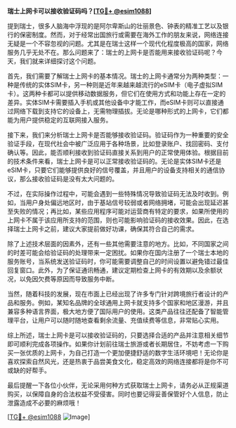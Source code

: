 **瑞士上网卡可以接收验证码吗？[[TG💪+ @esim1088](https://t.me/s/esim1088)]**

提到瑞士，很多人脑海中浮现的是阿尔卑斯山的壮丽景色、钟表的精准工艺以及银行的保密制度。然而，对于经常出国旅行或需要在海外工作的朋友来说，网络连接无疑是一个不容忽视的问题。尤其是在瑞士这样一个现代化程度极高的国家，网络服务几乎无处不在。那么问题来了：瑞士的上网卡是否能用来接收验证码呢？今天，我们就来详细探讨这个问题。

首先，我们需要了解瑞士上网卡的基本情况。瑞士的上网卡通常分为两种类型：一种是传统的实体SIM卡，另一种则是近年来越来越流行的eSIM卡（电子虚拟SIM卡）。这两种卡都可以提供移动数据服务，但它们在使用方式和功能上存在一定的差异。实体SIM卡需要插入手机或其他设备中才能工作，而eSIM卡则可以直接通过网络下载到支持它的设备上，无需物理插拔。无论是哪种形式的上网卡，它们都能为用户提供稳定的互联网接入服务。

接下来，我们来分析瑞士上网卡是否能够接收验证码。验证码作为一种重要的安全验证手段，在现代社会中被广泛应用于各种场景，比如登录账户、找回密码、支付确认等。因此，能否顺利接收到验证码直接关系到用户的正常使用体验。根据目前的技术条件来看，瑞士上网卡是可以正常接收验证码的。无论是实体SIM卡还是eSIM卡，只要它们能够提供良好的信号覆盖，并且用户的设备支持相关的通信协议，那么接收验证码是没有太大问题的。

不过，在实际操作过程中，可能会遇到一些特殊情况导致验证码无法及时收到。例如，当用户身处偏远地区时，由于基站信号较弱或者网络拥堵，可能会出现延迟甚至失败的情况；再比如，某些应用程序可能对运营商有特定的要求，如果所使用的上网卡不属于该应用所支持的范围，则也可能影响验证码的接收效果。因此，在选择瑞士上网卡之前，建议大家提前做好功课，确保其符合自己的需求。

除了上述技术层面的因素外，还有一些其他需要注意的地方。比如，不同国家之间的时差可能会给验证码的处理带来一定困扰。如果你在国内注册了一个瑞士本地的服务账号，当系统发送验证码时，你可能需要调整自己的时间设置以避免错过最佳回复窗口。此外，为了保证通讯畅通，建议定期检查上网卡的有效期以及余额状况，以免因欠费等原因而导致服务中断。

当然，随着科技的发展，现在市面上已经出现了许多专门针对跨境旅行者设计的产品和服务。例如，某知名品牌的全球通用上网卡就支持多个国家和地区漫游，并且兼容多种语言界面，极大地方便了国际用户的使用。这类产品往往还配备了智能管理平台，让用户可以随时随地查看剩余流量、充值续费等信息，非常贴心实用。

综上所述，瑞士上网卡是可以接收验证码的，只要选择合适的产品并注意相关细节即可顺利完成各项操作。如果你计划前往瑞士旅游或者长期居住，不妨考虑一下购买一张优质的上网卡，为自己打造一个更加便捷舒适的数字生活环境吧！无论你是喜欢探索自然风光，还是热衷于品尝美食文化，稳定高效的网络连接都将是你不可或缺的好帮手。

最后提醒一下各位小伙伴，无论采用何种方式获取瑞士上网卡，请务必从正规渠道购买，以保障自身的合法权益不受侵害。同时也要记得妥善保管好个人信息，防止泄露造成不必要的麻烦哦！

[[TG💪+ @esim1088](https://t.me/s/esim1088) ![Image](https://i.postimg.cc/4NQfJmqS/Snipaste-2025-05-13-00-14-12.png)]